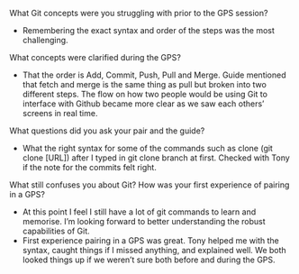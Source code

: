 What Git concepts were you struggling with prior to the GPS session?
- Remembering the exact syntax and order of the steps was the most challenging.

What concepts were clarified during the GPS?
- That the order is Add, Commit, Push, Pull and Merge. Guide mentioned that fetch and merge is the same thing as pull but broken into two different steps. The flow on how two people would be using Git to interface with Github became more clear as we saw each others’ screens in real time.

What questions did you ask your pair and the guide?
- What the right syntax for some of the commands such as clone (git clone [URL]) after I typed in git clone branch at first. Checked with Tony if the note for the commits felt right.

What still confuses you about Git? How was your first experience of pairing in a GPS?
- At this point I feel I still have a lot of git commands to learn and memorise. I’m looking forward to better understanding the robust capabilities of Git.
- First experience pairing in a GPS was great. Tony helped me with the syntax, caught things if I missed anything, and explained well. We both looked things up if we weren’t sure both before and during the GPS.
